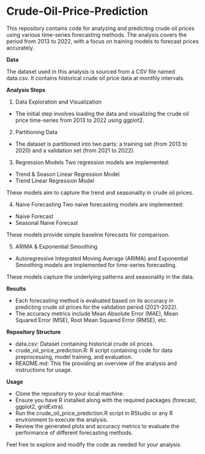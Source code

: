 # Crude-Oil-Price-Prediction
This repository contains code for analyzing and predicting crude oil prices using various time-series forecasting methods. The analysis covers the period from 2013 to 2022, with a focus on training models to forecast prices accurately.


**Data**

The dataset used in this analysis is sourced from a CSV file named data.csv. It contains historical crude oil price data at monthly intervals.


**Analysis Steps**

1. Data Exploration and Visualization
- The initial step involves loading the data and visualizing the crude oil price time-series from 2013 to 2022 using ggplot2.

2. Partitioning Data
- The dataset is partitioned into two parts: a training set (from 2013 to 2020) and a validation set (from 2021 to 2022).

3. Regression Models
Two regression models are implemented:
- Trend & Season Linear Regression Model
- Trend Linear Regression Model

These models aim to capture the trend and seasonality in crude oil prices.

4. Naive Forecasting
Two naive forecasting models are implemented:
- Naive Forecast
- Seasonal Naive Forecast

These models provide simple baseline forecasts for comparison.

5. ARIMA & Exponential Smoothing
- Autoregressive Integrated Moving Average (ARIMA) and Exponential Smoothing models are implemented for time-series forecasting.

These models capture the underlying patterns and seasonality in the data.


**Results**
- Each forecasting method is evaluated based on its accuracy in predicting crude oil prices for the validation period (2021-2022).
- The accuracy metrics include Mean Absolute Error (MAE), Mean Squared Error (MSE), Root Mean Squared Error (RMSE), etc.


**Repository Structure**
- data.csv: Dataset containing historical crude oil prices.
- crude_oil_price_prediction.R: R script containing code for data preprocessing, model training, and evaluation.
- README.md: This file providing an overview of the analysis and instructions for usage.


**Usage**
- Clone the repository to your local machine.
- Ensure you have R installed along with the required packages (forecast, ggplot2, gridExtra).
- Run the crude_oil_price_prediction.R script in RStudio or any R environment to execute the analysis.
- Review the generated plots and accuracy metrics to evaluate the performance of different forecasting methods.


Feel free to explore and modify the code as needed for your analysis.
